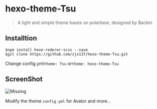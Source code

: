 # hexo-theme-Tsu
> A light and simple theme bases on polarbear, designed by Bacbin

## Installtion
```
$npm install hexo-rederer-scss --save
$git clone https://github.com/zjx137/hexo-theme-Tsu.git
```
Change config.yml`theme: Tsu` or`theme: hexo-theme-Tsu`
## ScreenShot
![Missing](https://upload-images.jianshu.io/upload_images/15435235-8f8ab55b83721bc7.png?imageMogr2/auto-orient/strip%7CimageView2/2/w/1000/format/webp)

Modify the theme `config.yml` for Avator and more...
